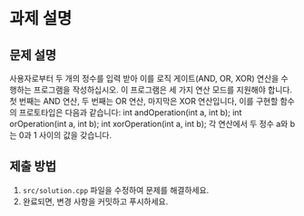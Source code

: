 # 과제 설명

## 문제 설명
사용자로부터 두 개의 정수를 입력 받아 이를 로직 게이트(AND, OR, XOR) 연산을 수행하는 프로그램을 작성하십시오. 이 프로그램은 세 가지 연산 모드를 지원해야 합니다. 첫 번째는 AND 연산, 두 번째는 OR 연산, 마지막은 XOR 연산입니다, 이를 구현할 함수의 프로토타입은 다음과 같습니다:
int andOperation(int a, int b);
int orOperation(int a, int b);
int xorOperation(int a, int b);
각 연산에서 두 정수 a와 b는 0과 1 사이의 값을 갖습니다.

## 제출 방법
1. `src/solution.cpp` 파일을 수정하여 문제를 해결하세요.
2. 완료되면, 변경 사항을 커밋하고 푸시하세요.
